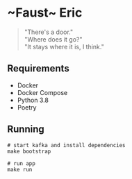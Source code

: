 # ~Faust~ Eric

> "There's a door."  
"Where does it go?"  
"It stays where it is, I think." 

## Requirements

- Docker
- Docker Compose
- Python 3.8
- Poetry

## Running

```
# start kafka and install dependencies
make bootstrap

# run app
make run
```
